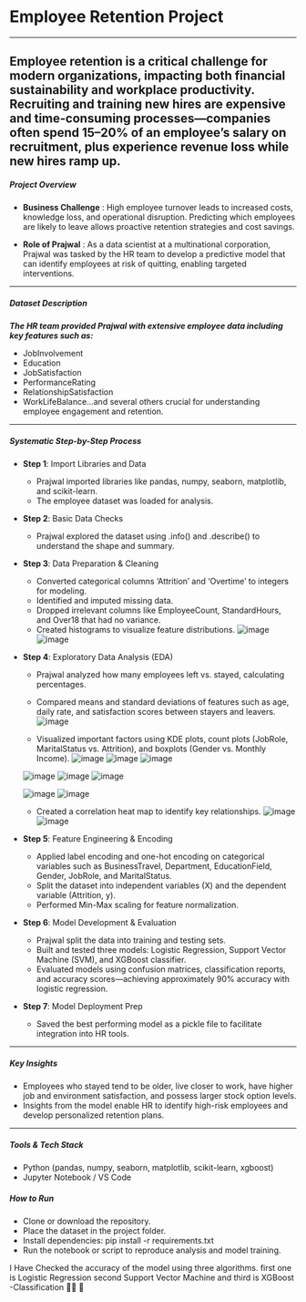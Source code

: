 # Employee Retention Project
---
**Employee retention is a critical challenge for modern organizations, impacting both financial sustainability and workplace productivity. Recruiting and training new hires are expensive and time-consuming processes—companies often spend 15–20% of an employee’s salary on recruitment, plus experience revenue loss while new hires ramp up.**
---
##### Project Overview
- **Business Challenge** : High employee turnover leads to increased costs, knowledge loss, and operational disruption. Predicting which employees are likely to leave allows proactive retention strategies and cost savings.

- **Role of Prajwal** : As a data scientist at a multinational corporation, Prajwal was tasked by the HR team to develop a predictive model that can identify employees at risk of quitting, enabling targeted interventions.

---

##### Dataset Description
***The HR team provided Prajwal with extensive employee data including key features such as:***

- JobInvolvement
- Education
- JobSatisfaction
- PerformanceRating
- RelationshipSatisfaction
- WorkLifeBalance...and several others crucial for understanding employee engagement and retention.
---
##### Systematic Step-by-Step Process
- **Step 1**: Import Libraries and Data
  - Prajwal imported libraries like pandas, numpy, seaborn, matplotlib, and scikit-learn.
  - The employee dataset was loaded for analysis.

- **Step 2**: Basic Data Checks
  - Prajwal explored the dataset using .info() and .describe() to understand the shape and summary.

- **Step 3**: Data Preparation & Cleaning
  - Converted categorical columns ‘Attrition’ and ‘Overtime’ to integers for modeling.
  - Identified and imputed missing data.
  - Dropped irrelevant columns like EmployeeCount, StandardHours, and Over18 that had no variance.
  - Created histograms to visualize feature distributions.
  ![image](https://github.com/user-attachments/assets/c234fb85-a7e7-4ce2-a417-e1432d2da480)
  ![image](https://github.com/user-attachments/assets/8f4695a5-f99e-4b60-920c-f7a319614fd5)


- **Step 4**: Exploratory Data Analysis (EDA)
  - Prajwal analyzed how many employees left vs. stayed, calculating percentages.
  - Compared means and standard deviations of features such as age, daily rate, and satisfaction scores between stayers and leavers.
  ![image](https://github.com/user-attachments/assets/79bf8246-4330-4278-8bdc-1954b3a30bc8)

  - Visualized important factors using KDE plots, count plots (JobRole, MaritalStatus vs. Attrition), and boxplots (Gender vs. Monthly Income).
  ![image](https://github.com/user-attachments/assets/0f7522dc-7d5b-41b6-8202-f62e10ec247d)
  ![image](https://github.com/user-attachments/assets/4de98cd8-2250-4931-9c12-741c7e755d97)
  ![image](https://github.com/user-attachments/assets/1f68883a-bc1b-411e-8022-723aa02f9397)

  ![image](https://github.com/user-attachments/assets/66360a4e-bbe9-483d-b53e-93d33a033116)
  ![image](https://github.com/user-attachments/assets/e1e0b2cc-e9b2-4e4f-a9a5-4b4f06a9c4c7)
  ![image](https://github.com/user-attachments/assets/efe43f4d-f36d-4677-a7b1-9abda665bf59)

  ![image](https://github.com/user-attachments/assets/a8517a51-ecaf-4a31-a084-dd3c9ecf46a2)
  ![image](https://github.com/user-attachments/assets/cd2def73-d47c-4fcc-9f14-25c31f32afb1)

  - Created a correlation heat map to identify key relationships.
  ![image](https://github.com/user-attachments/assets/69599cfe-e14f-49c2-a248-5d4ace40bb57)
  ![image](https://github.com/user-attachments/assets/bc92e9d4-20ee-44cd-8743-3e82a2062d1d)

- **Step 5**: Feature Engineering & Encoding
  - Applied label encoding and one-hot encoding on categorical variables such as BusinessTravel, Department, EducationField, Gender, JobRole, and MaritalStatus.
  - Split the dataset into independent variables (X) and the dependent variable (Attrition, y).
  - Performed Min-Max scaling for feature normalization.

- **Step 6**: Model Development & Evaluation
  - Prajwal split the data into training and testing sets.
  - Built and tested three models: Logistic Regression, Support Vector Machine (SVM), and XGBoost classifier.
  - Evaluated models using confusion matrices, classification reports, and accuracy scores—achieving approximately 90% accuracy with logistic regression.

- **Step 7**: Model Deployment Prep
  - Saved the best performing model as a pickle file to facilitate integration into HR tools.

---

##### Key Insights
- Employees who stayed tend to be older, live closer to work, have higher job and environment satisfaction, and possess larger stock option levels.
- Insights from the model enable HR to identify high-risk employees and develop personalized retention plans.
---

##### Tools & Tech Stack
- Python (pandas, numpy, seaborn, matplotlib, scikit-learn, xgboost)
- Jupyter Notebook / VS Code

##### How to Run
- Clone or download the repository.
- Place the dataset in the project folder.
- Install dependencies:
pip install -r requirements.txt
- Run the notebook or script to reproduce analysis and model training.

I Have Checked the accuracy of the model using three algorithms. first one is Logistic Regression second Support Vector Machine and third is XGBoost -Classification 👨‍💻 🙂
